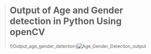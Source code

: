 > # **Output of Age and Gender detection in Python Using openCV**
> ![Output_age_gender_detection]![Age_Gender_Detection_output](https://github.com/AjayPomedh/project/assets/137374497/22a74d3b-651f-4cfe-bcf5-310cba84a8bb)
